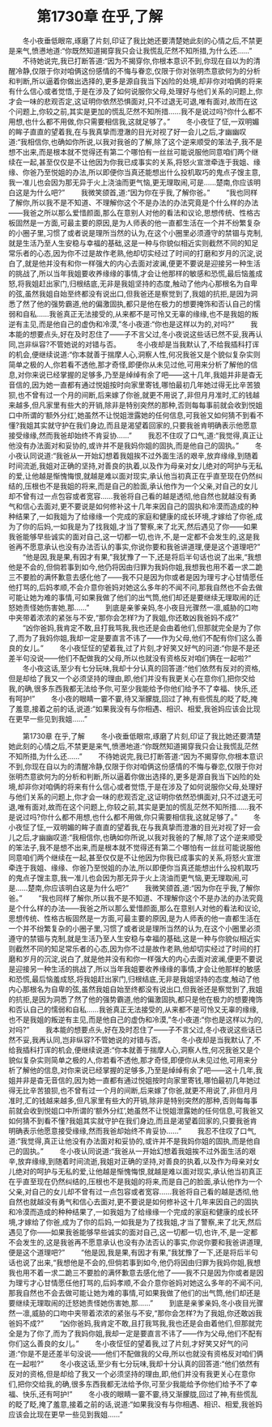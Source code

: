 # 　　第1730章 在乎,了解
　　冬小夜垂低眼帘,琢磨了片刻,印证了我比她还要清楚她此刻的心情之后,不禁更是来气,愤懑地道:“你既然知道揭穿我只会让我慌乱茫然不知所措,为什么还……”
　　不待她说完,我已打断答道:“因为不揭穿你,你根本意识不到,你现在自以为的清醒冷静,仅限于你对咱俩这份感情的不悔与眷恋,仅限于你对张明杰意欲何为的分析和判断,所以逼着你做出选择的,更多是源自我当下凶险的处境,却非你对咱俩的将来有什么信心或者觉悟,于是在涉及了如何说服你父母,处理好与他们关系的问题上,你才会一味的悲观否定,这证明你依然恐惧面对,只不过退无可退,唯有面对,故而在这个问题上,你较之前,其实是更加的慌乱茫然不知所措……我不是说过吗?你什么都不用想,也什么都不用做,你只需要相信我,这就足够了。”
　　冬小夜怔了怔,一双明媚的眸子直直的望着我,在与我真挚而澄澈的目光对视了好一会儿之后,才幽幽叹道:“我相信你,也确如你所说,以我对我爸的了解,除了这个逆来顺受的笨法子,我不是想不出来,而是根本就不觉得还有第二个哪怕有一丝丝可能说服他同意咱们两个继续在一起,甚至仅仅是不让他因为你我已成事实的关系,将怒火宣泄牵连于我姐、缘缘、你爸乃至悦姐的办法,所以即便你当真还能想出什么投机取巧的鬼点子馊主意,我一准儿也会因为那无异于火上浇油而更气恼,更无理取闹,可是……楚南,你应该明白这是为什么吧?”
　　我微笑颌首,道:“因为你在乎我,了解你爸。”
　　“我也同样了解你,所以我不是不知道、不理解你这个不是办法的办法究竟是个什么样的办法——我爸之所以那么爱惜颜面,那么在意别人对他的看法和议论,思想传统、性格古板固然是一方面,可最主要的原因,是为人师表的他一直都生活在一个并不纷繁复杂的小圈子里,习惯了或者说是理所当然的认为,在这个小圈里必须遵守的禁锢与克制,就是生活乃至人生安稳与幸福的基础,这是一种与你貌似相近实则截然不同的知足常乐者的心态,因为你不过是故作老熟,他却切实经过了时间的打磨和岁月的沉淀,说白了,就是他并没有和你一样强大的内心去面对波澜,便更不要说是迎接另一种生活的挑战了,所以当年我姐要收养缘缘的事情,才会让他那样的敏感和恐慌,最后恼羞成怒,将我姐赶出家门,归根结底,无非是我姐坚持的态度,触动了他内心那根名为自卑的弦,虽然我姐自始至终都没有说出口,但我爸还是察觉到了,我姐的抗拒,是因为洞悉了然了他的强势霸道,他的偏激固执,都只是他在极力的想要掩饰和否认自己的懦弱和自私……我爸真正无法接受的,从来都不是可怜又无辜的缘缘,也不是我姐的叛逆有主见,而是他自己的虚伪和冷漠,”冬小夜道:“你也是这样以为的,对吗?”
　　我本能的想要点头,好在及时忍住了——子不言父过,冬小夜说这些话已然不妥,我再认同,岂非纵容?不管她说的对错与否。
　　冬小夜却是当我默认了,不给我插科打诨的机会,便继续说道:“你本就善于揣摩人心,洞察人性,何况我爸又是个貌似复杂实则简单之极的人,你若看不透他,那才奇怪,即便你从未见过他,可用来分析了解他的信息,对你来说已经掌握的足够多,乃至是绰绰有余了吧——这十几年,我姐并非是杳无音信的,因为她一直都有通过悦姐按时向家里寄钱,哪怕最初几年她过得无比辛苦狼狈,也不曾有过一个月的间断,后来嫁了你爸,就更不用说了,非但月月准时,汇的钱越来越多,但凡家里有些大的开销,除非是特别突然的那种,否则每每事前就会收到悦姐口中所谓的‘额外分红’,她虽然不让悦姐泄露她的任何信息,可我爸又如何猜不到看不懂?我姐其实就守护在我们身边,而且是渴望着回家的,只要我爸肯明确表示他愿意接受缘缘,然而我爸却始终不肯妥协……”
　　我忍不住叹了口气,道:“我觉得,真正让他没有办法面对和妥协的,或许并不是我妈你姐的固执,而是他自己的固执。”
　　冬小夜认同说道:“我爸从一开始幻想着我姐挨不过外面生活的艰辛,放弃缘缘,到随着时间流逝,我姐对正确的坚持,对善良的执着,以及作为母亲对女儿绝对的呵护与无私的爱,让他越是惭愧悔恨,就越是难以面对现实,承认他当初真正在乎直至现在仍然纠结的,压根也不是我姐的将来,而是自己的脸面,承认他作为一个父亲,对自己的女儿却不曾有过一点包容或者宽容……我爸将自己看的越是透彻,他自然也就越没有勇气和信心去面对,更不要说是如何修补这十几年来因自己的固执和冷漠而造成的种种结果了,一如我姐为了给缘缘一个完成的家庭和健康的成长环境,才嫁给了你爸,成为了你的后妈,一如我是为了找我姐,才当了警察,来了北天,然后遇见了你——如果我爸能够早些诚实的面对自己,这一切都一切,也许,不,是一定都不会发生的,这是我爸再不愿意承认也没有办法否认的事实,你说你要和我爸讲道理,便是这个道理吧?”
　　“他是因,我是果,有因才有果,”我犹豫了一下,还是将后半句话也说了出来,“我想他是不会的,但倘若事到如今,他仍将因由归罪为我妈你姐,我想我也用不着一求二跪三不要脸的满怀歉意去感化他了——我不只是因为你或者是因为理亏才心甘情愿任他打骂的,后妈孝顺,不会介意你爸妈对她这么多年的不闻不问,那我自然也不会去做可能让她为难的事情,可如果我做了他们的出气筒,他们却还是要继续无理取闹的迁怒她责怪她伤害她,那……”
　　到底是亲爹亲妈,冬小夜目光骤然一凛,威胁的口吻中夹带着浓浓的紧张与不安,“那你会怎样?为了我姐,你还敢凶我爸妈不成?”
　　“凶你爸妈,我肯定不敢,且打我骂我,我也还是会由着他们,但那就完全是为了你了,而为了我妈你姐,我却一定是要直言不讳了——作为父母,他们不配有你们这么善良的女儿。”
　　冬小夜怔怔的望着我,过了片刻,才好笑又好气的问道:“你是不是还差半句没说——他们不配做我的父母,所以也就没有资格反对咱们俩在一起啦?”
　　冬小夜这话,至少有七分玩味,我却十分认真的回答道:“他们依然有反对的资格,但是却给了我又一个必须坚持的理由,即,他们并没有我更关心在意你们,把你交给我,的确,很多东西我都无法给予你,可至少我能给予你他们给予不了幸福、快乐,还有呵护!”
　　冬小夜的眼睛一霎不霎,待又渐朦胧,回过了神,有些慌乱的眨了眨,掩了羞意,接着之前的话,说道:“如果我没有与你相遇、相识、相爱,我爸妈应该会比现在更早一些见到我姐……”

　　第1730章 在乎,了解
　　冬小夜垂低眼帘,琢磨了片刻,印证了我比她还要清楚她此刻的心情之后,不禁更是来气,愤懑地道:“你既然知道揭穿我只会让我慌乱茫然不知所措,为什么还……”
　　不待她说完,我已打断答道:“因为不揭穿你,你根本意识不到,你现在自以为的清醒冷静,仅限于你对咱俩这份感情的不悔与眷恋,仅限于你对张明杰意欲何为的分析和判断,所以逼着你做出选择的,更多是源自我当下凶险的处境,却非你对咱俩的将来有什么信心或者觉悟,于是在涉及了如何说服你父母,处理好与他们关系的问题上,你才会一味的悲观否定,这证明你依然恐惧面对,只不过退无可退,唯有面对,故而在这个问题上,你较之前,其实是更加的慌乱茫然不知所措……我不是说过吗?你什么都不用想,也什么都不用做,你只需要相信我,这就足够了。”
　　冬小夜怔了怔,一双明媚的眸子直直的望着我,在与我真挚而澄澈的目光对视了好一会儿之后,才幽幽叹道:“我相信你,也确如你所说,以我对我爸的了解,除了这个逆来顺受的笨法子,我不是想不出来,而是根本就不觉得还有第二个哪怕有一丝丝可能说服他同意咱们两个继续在一起,甚至仅仅是不让他因为你我已成事实的关系,将怒火宣泄牵连于我姐、缘缘、你爸乃至悦姐的办法,所以即便你当真还能想出什么投机取巧的鬼点子馊主意,我一准儿也会因为那无异于火上浇油而更气恼,更无理取闹,可是……楚南,你应该明白这是为什么吧?”
　　我微笑颌首,道:“因为你在乎我,了解你爸。”
　　“我也同样了解你,所以我不是不知道、不理解你这个不是办法的办法究竟是个什么样的办法——我爸之所以那么爱惜颜面,那么在意别人对他的看法和议论,思想传统、性格古板固然是一方面,可最主要的原因,是为人师表的他一直都生活在一个并不纷繁复杂的小圈子里,习惯了或者说是理所当然的认为,在这个小圈里必须遵守的禁锢与克制,就是生活乃至人生安稳与幸福的基础,这是一种与你貌似相近实则截然不同的知足常乐者的心态,因为你不过是故作老熟,他却切实经过了时间的打磨和岁月的沉淀,说白了,就是他并没有和你一样强大的内心去面对波澜,便更不要说是迎接另一种生活的挑战了,所以当年我姐要收养缘缘的事情,才会让他那样的敏感和恐慌,最后恼羞成怒,将我姐赶出家门,归根结底,无非是我姐坚持的态度,触动了他内心那根名为自卑的弦,虽然我姐自始至终都没有说出口,但我爸还是察觉到了,我姐的抗拒,是因为洞悉了然了他的强势霸道,他的偏激固执,都只是他在极力的想要掩饰和否认自己的懦弱和自私……我爸真正无法接受的,从来都不是可怜又无辜的缘缘,也不是我姐的叛逆有主见,而是他自己的虚伪和冷漠,”冬小夜道:“你也是这样以为的,对吗?”
　　我本能的想要点头,好在及时忍住了——子不言父过,冬小夜说这些话已然不妥,我再认同,岂非纵容?不管她说的对错与否。
　　冬小夜却是当我默认了,不给我插科打诨的机会,便继续说道:“你本就善于揣摩人心,洞察人性,何况我爸又是个貌似复杂实则简单之极的人,你若看不透他,那才奇怪,即便你从未见过他,可用来分析了解他的信息,对你来说已经掌握的足够多,乃至是绰绰有余了吧——这十几年,我姐并非是杳无音信的,因为她一直都有通过悦姐按时向家里寄钱,哪怕最初几年她过得无比辛苦狼狈,也不曾有过一个月的间断,后来嫁了你爸,就更不用说了,非但月月准时,汇的钱越来越多,但凡家里有些大的开销,除非是特别突然的那种,否则每每事前就会收到悦姐口中所谓的‘额外分红’,她虽然不让悦姐泄露她的任何信息,可我爸又如何猜不到看不懂?我姐其实就守护在我们身边,而且是渴望着回家的,只要我爸肯明确表示他愿意接受缘缘,然而我爸却始终不肯妥协……”
　　我忍不住叹了口气,道:“我觉得,真正让他没有办法面对和妥协的,或许并不是我妈你姐的固执,而是他自己的固执。”
　　冬小夜认同说道:“我爸从一开始幻想着我姐挨不过外面生活的艰辛,放弃缘缘,到随着时间流逝,我姐对正确的坚持,对善良的执着,以及作为母亲对女儿绝对的呵护与无私的爱,让他越是惭愧悔恨,就越是难以面对现实,承认他当初真正在乎直至现在仍然纠结的,压根也不是我姐的将来,而是自己的脸面,承认他作为一个父亲,对自己的女儿却不曾有过一点包容或者宽容……我爸将自己看的越是透彻,他自然也就越没有勇气和信心去面对,更不要说是如何修补这十几年来因自己的固执和冷漠而造成的种种结果了,一如我姐为了给缘缘一个完成的家庭和健康的成长环境,才嫁给了你爸,成为了你的后妈,一如我是为了找我姐,才当了警察,来了北天,然后遇见了你——如果我爸能够早些诚实的面对自己,这一切都一切,也许,不,是一定都不会发生的,这是我爸再不愿意承认也没有办法否认的事实,你说你要和我爸讲道理,便是这个道理吧?”
　　“他是因,我是果,有因才有果,”我犹豫了一下,还是将后半句话也说了出来,“我想他是不会的,但倘若事到如今,他仍将因由归罪为我妈你姐,我想我也用不着一求二跪三不要脸的满怀歉意去感化他了——我不只是因为你或者是因为理亏才心甘情愿任他打骂的,后妈孝顺,不会介意你爸妈对她这么多年的不闻不问,那我自然也不会去做可能让她为难的事情,可如果我做了他们的出气筒,他们却还是要继续无理取闹的迁怒她责怪她伤害她,那……”
　　到底是亲爹亲妈,冬小夜目光骤然一凛,威胁的口吻中夹带着浓浓的紧张与不安,“那你会怎样?为了我姐,你还敢凶我爸妈不成?”
　　“凶你爸妈,我肯定不敢,且打我骂我,我也还是会由着他们,但那就完全是为了你了,而为了我妈你姐,我却一定是要直言不讳了——作为父母,他们不配有你们这么善良的女儿。”
　　冬小夜怔怔的望着我,过了片刻,才好笑又好气的问道:“你是不是还差半句没说——他们不配做我的父母,所以也就没有资格反对咱们俩在一起啦?”
　　冬小夜这话,至少有七分玩味,我却十分认真的回答道:“他们依然有反对的资格,但是却给了我又一个必须坚持的理由,即,他们并没有我更关心在意你们,把你交给我,的确,很多东西我都无法给予你,可至少我能给予你他们给予不了幸福、快乐,还有呵护!”
　　冬小夜的眼睛一霎不霎,待又渐朦胧,回过了神,有些慌乱的眨了眨,掩了羞意,接着之前的话,说道:“如果我没有与你相遇、相识、相爱,我爸妈应该会比现在更早一些见到我姐……”
